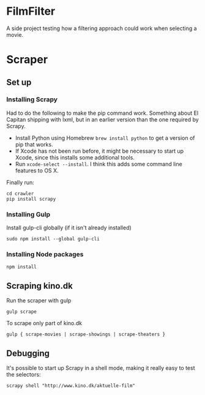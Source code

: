 # FilmFilter

A side project testing how a filtering approach could work when selecting a movie.

# Scraper

## Set up

### Installing Scrapy

Had to do the following to make the pip command work. Something about El Capitan shipping with lxml, but in an earlier version than the one required by Scrapy.

* Install Python using Homebrew `brew install python` to get a version of pip that works.
* If Xcode has not been run before, it might be necessary to start up Xcode, since this installs some additional tools.
* Run `xcode-select --install`. I think this adds some command line features to OS X.

Finally run:

    cd crawler
    pip install scrapy

### Installing Gulp

Install gulp-cli globally (if it isn't already installed)

    sudo npm install --global gulp-cli

### Installing Node packages

    npm install

## Scraping kino.dk

Run the scraper with gulp

    gulp scrape

To scrape only part of kino.dk

    gulp { scrape-movies | scrape-showings | scrape-theaters }

## Debugging

It's possible to start up Scrapy in a shell mode, making it really easy to test the selectors:

    scrapy shell "http://www.kino.dk/aktuelle-film"
